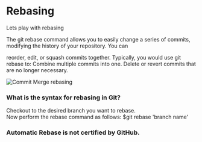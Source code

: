 # Rebasing

Lets play with rebasing<br/>

The git rebase command allows you to easily change a series of commits, modifying the history of your repository. You can 

reorder, edit, or squash commits together. Typically, you would use git rebase to: Combine multiple commits into one. 
Delete or revert commits that are no longer necessary.<br/>

![Commit Merge rebasing](https://user-images.githubusercontent.com/65743503/155894539-102ae966-a277-441c-b48b-f477f207e86b.png)<br/>
### What is the syntax for rebasing in Git?<br/>
Checkout to the desired branch you want to rebase.<br/>
Now perform the rebase command as follows: $git rebase 'branch name'
### Automatic Rebase is not certified by GitHub.
